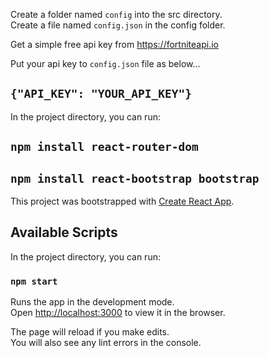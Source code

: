 Create a folder named `config` into the src directory.<br />
Create a file named `config.json` in the config folder.<br />

Get a simple free api key from https://fortniteapi.io<br />

Put your api key to `config.json` file as below...<br />

## `{"API_KEY": "YOUR_API_KEY"}`

In the project directory, you can run:

## `npm install react-router-dom`
## `npm install react-bootstrap bootstrap`

This project was bootstrapped with [Create React App](https://github.com/facebook/create-react-app).

## Available Scripts

In the project directory, you can run:

### `npm start`

Runs the app in the development mode.<br />
Open [http://localhost:3000](http://localhost:3000) to view it in the browser.

The page will reload if you make edits.<br />
You will also see any lint errors in the console.

